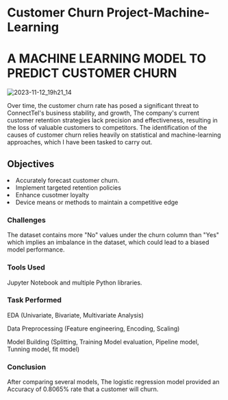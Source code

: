 # Customer Churn Project-Machine-Learning
<h1>A MACHINE LEARNING MODEL TO PREDICT CUSTOMER CHURN</h1>

![2023-11-12_19h21_14](https://github.com/lola07/Capstone-Project-Machine-Learning/assets/26351775/47f1f850-ad05-4454-9b9b-ade4e17d74ca)



Over time, the customer churn rate has posed a significant threat to ConnectTel's  business stability, and growth, The company's current customer retention strategies lack precision and
effectiveness, resulting in the loss of valuable customers to competitors. The identification of the causes of customer churn  relies heavily on statistical and machine-learning approaches, which I have been tasked to carry out.
<h2>Objectives
</h2>
<li>Accurately forecast customer churn.</li>
<li>Implement targeted retention policies</li>
<li>Enhance cusotmer loyalty</li>
<li>Device means or methods to maintain a competitive edge</li>
<h3>Challenges</h3>
The dataset contains more "No" values under the churn column than "Yes" which implies an imbalance in the dataset, which could lead to a biased model performance.
<h3>Tools Used</h3>
Jupyter Notebook and multiple Python libraries.
<h3>Task Performed</h3>
EDA (Univariate, Bivariate, Multivariate Analysis)

Data Preprocessing (Feature engineering, Encoding, Scaling)

Model Building (Splitting, Training Model evaluation, Pipeline model, Tunning model, fit model)
<h3>Conclusion</h3>
After comparing several models, The logistic regression model provided an Accuracy of 0.8065% rate that a customer will churn.

